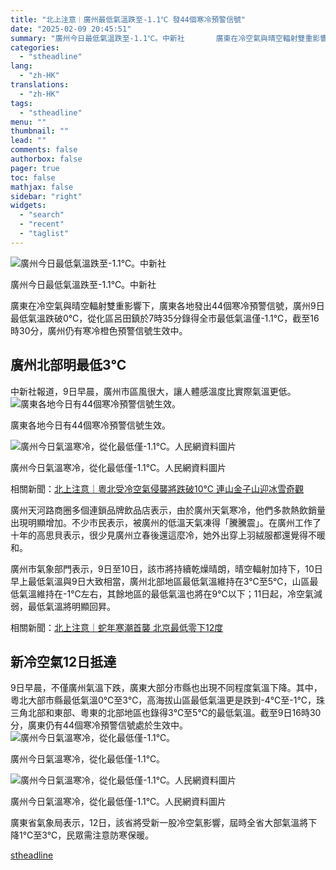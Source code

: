```yaml
---
title: "北上注意︱廣州最低氣溫跌至-1.1℃ 發44個寒冷預警信號"
date: "2025-02-09 20:45:51"
summary: "廣州今日最低氣溫跌至-1.1℃。中新社       廣東在冷空氣與晴空輻射雙重影響下，廣東各..."
categories:
  - "stheadline"
lang:
  - "zh-HK"
translations:
  - "zh-HK"
tags:
  - "stheadline"
menu: ""
thumbnail: ""
lead: ""
comments: false
authorbox: false
pager: true
toc: false
mathjax: false
sidebar: "right"
widgets:
  - "search"
  - "recent"
  - "taglist"
---
```


![廣州今日最低氣溫跌至-1.1℃。中新社](https://image.stheadline.com/f/680p0/0x0/100/none/cb90fb10224738bd873525c57ea5c220/stheadline/inewsmedia/20250209/_2025020920411650939.jpg)

廣州今日最低氣溫跌至-1.1℃。中新社




廣東在冷空氣與晴空輻射雙重影響下，廣東各地發出44個寒冷預警信號，廣州9日最低氣溫跌破0℃，從化區呂田鎮於7時35分錄得全市最低氣溫僅-1.1℃，截至16時30分，廣州仍有寒冷橙色預警信號生效中。

廣州北部明最低3℃
---------

中新社報道，9日早晨，廣州市區風很大，讓人體感溫度比實際氣溫更低。
 ![廣東各地今日有44個寒冷預警信號生效。](https://image.hkhl.hk/f/1024p0/0x0/100/none/6207875c241edf934c355a0303d34f75/2025-02/781c1bd7ly1hye318g43zj20n40i2qhp.jpg)


廣東各地今日有44個寒冷預警信號生效。



 ![廣州今日氣溫寒冷，從化最低僅-1.1℃。人民網資料圖片 ](https://image.hkhl.hk/f/1024p0/0x0/100/none/7f4c2d41dd011ca151277d424bde5026/2025-02/LOCAL1702722371330K3TWJFC1MM.jpg)


廣州今日氣溫寒冷，從化最低僅-1.1℃。人民網資料圖片




相關新聞：[北上注意｜粵北受冷空氣侵襲將跌破10℃ 連山金子山迎冰雪奇觀](https://www.stheadline.com/realtime-china/3425288/%E5%8C%97%E4%B8%8A%E6%B3%A8%E6%84%8F%E7%B2%B5%E5%8C%97%E5%8F%97%E5%86%B7%E7%A9%BA%E6%B0%A3%E4%BE%B5%E8%A5%B2%E5%B0%87%E8%B7%8C%E7%A0%B410-%E9%80%A3%E5%B1%B1%E9%87%91%E5%AD%90%E5%B1%B1%E8%BF%8E%E5%86%B0%E9%9B%AA%E5%A5%87%E8%A7%80)  

  

廣州天河路商圈多個連鎖品牌飲品店表示，由於廣州天氣寒冷，他們多款熱飲銷量出現明顯增加。不少市民表示，被廣州的低溫天氣凍得「騰騰震」。在廣州工作了十年的高思貝表示，很少見廣州立春後還這麼冷，她外出穿上羽絨服都還覺得不暖和。

廣州市氣象部門表示，9日至10日，該市將持續乾燥晴朗，晴空輻射加持下，10日早上最低氣溫與9日大致相當，廣州北部地區最低氣溫維持在3℃至5℃，山區最低氣溫維持在-1℃左右，其餘地區的最低氣溫也將在9℃以下；11日起，冷空氣減弱，最低氣溫將明顯回昇。  

  

相關新聞：[北上注意｜蛇年寒潮首襲 北京最低零下12度](https://www.stheadline.com/realtime-china/3426433/%E5%8C%97%E4%B8%8A%E6%B3%A8%E6%84%8F%E8%9B%87%E5%B9%B4%E5%AF%92%E6%BD%AE%E9%A6%96%E8%A5%B2-%E5%8C%97%E4%BA%AC%E6%9C%80%E4%BD%8E%E9%9B%B6%E4%B8%8B12%E5%BA%A6)

新冷空氣12日抵達
---------

9日早晨，不僅廣州氣溫下跌，廣東大部分市縣也出現不同程度氣溫下降。其中，粵北大部市縣最低氣溫0℃至3℃，高海拔山區最低氣溫更是跌到-4℃至-1℃，珠三角北部和東部、粵東的北部地區也錄得3℃至5℃的最低氣溫。截至9日16時30分，廣東仍有44個寒冷預警信號處於生效中。
 ![廣州今日氣溫寒冷，從化最低僅-1.1℃。](https://image.hkhl.hk/f/1024p0/0x0/100/none/1a98724d49e542d970228b5b999eefa8/2025-02/93d38a51aae549aca2c2330b70271849.jpg)


廣州今日氣溫寒冷，從化最低僅-1.1℃。



 ![廣州今日氣溫寒冷，從化最低僅-1.1℃。人民網資料圖片 ](https://image.hkhl.hk/f/1024p0/0x0/100/none/2536c03a25cb50aeef6f1c2865b04c80/2025-02/LOCAL1702724371077A3O04FY2HQ.jpg)


廣州今日氣溫寒冷，從化最低僅-1.1℃。人民網資料圖片




廣東省氣象局表示，12日，該省將受新一股冷空氣影響，屆時全省大部氣溫將下降1℃至3℃，民眾需注意防寒保暖。

[stheadline](https://std.stheadline.com/realtime/article/2051767/即時-中國-北上注意︱廣州最低氣溫跌至-1-1℃-發44個寒冷預警信號)
